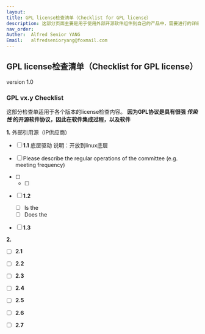 ```yaml
---
layout: 
title: GPL license检查清单（Checklist for GPL license）
description: 这部分页面主要是用于使用外部开源软件组件到自己的产品中，需要进行的详细检查。
nav_order: 
Auther:  Alfred Senior YANG
Email:   alfredsenioryang@foxmail.com
---
```


## GPL license检查清单（Checklist for GPL license）
version 1.0

### GPL vx.y Checklist
这部分检查单适用于各个版本的license检查内容。
**因为GPL协议是具有很强 *传染性* 的开源软件协议，因此在软件集成过程，以及软件**

**1.** 外部引用源（IP供应商）

- [ ]  **1.1** 底层驱动
        说明：开放到linux底层

  - [ ] Please describe the regular operations of the committee (e.g. meeting frequency)
  - [ ] 
    - [ ]  

 - [ ]  **1.2** 

	- [ ] Is the 
	- [ ] Does the 

 - [ ]  **1.3** 

**2.** 

- [ ] **2.1** 

- [ ] **2.2** 

- [ ] **2.3** 

- [ ] **2.4** 

- [ ] **2.5**  

- [ ] **2.6** 

- [ ] **2.7** 

